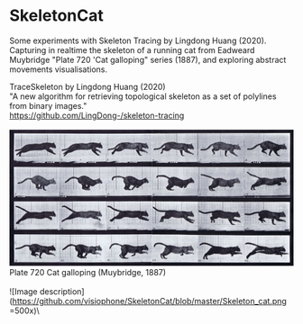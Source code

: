 # SkeletonCat
Some experiments with Skeleton Tracing by Lingdong Huang (2020).\
Capturing in realtime the skeleton of a running cat from Eadweard Muybridge "Plate 720 'Cat galloping" series (1887), and exploring abstract movements visualisations.


TraceSkeleton by Lingdong Huang (2020)\
"A new algorithm for retrieving topological skeleton as a set of polylines from binary images."\
https://github.com/LingDong-/skeleton-tracing
\
\
![Image description](https://github.com/visiophone/SkeletonCat/blob/master/Plate_720_Cat_Galloping_low.jpg)\
Plate 720 Cat galloping (Muybridge, 1887)
\
\
![Image description](https://github.com/visiophone/SkeletonCat/blob/master/Skeleton_cat.png =500x)\
